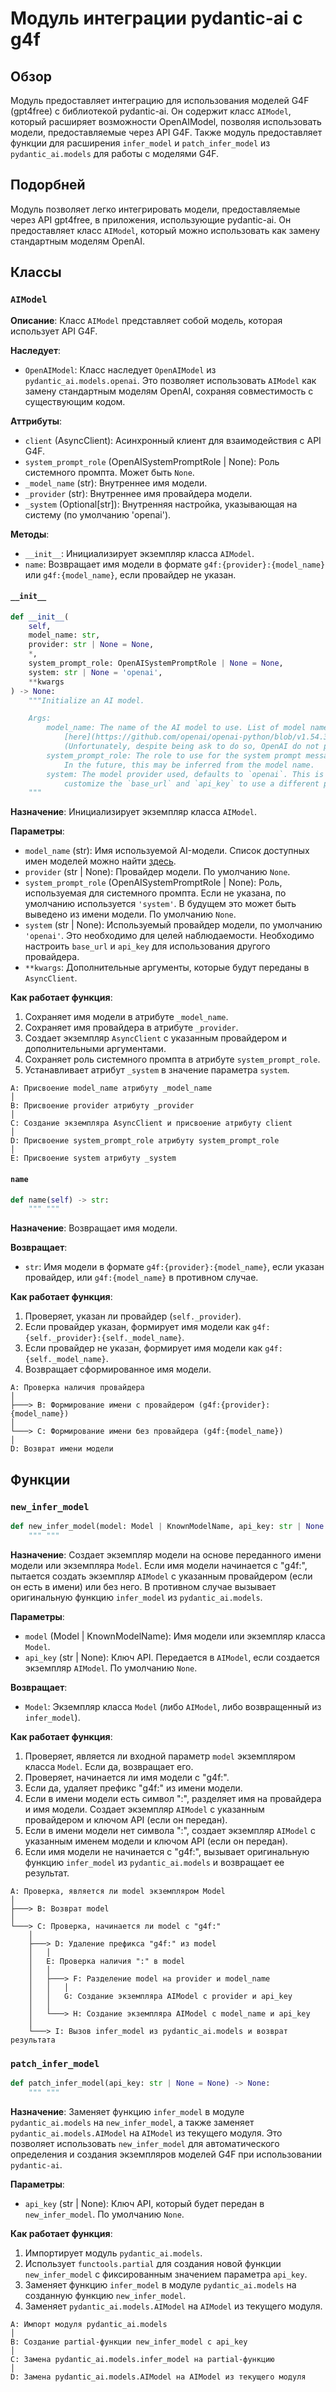 # Модуль интеграции pydantic-ai с g4f
## Обзор

Модуль предоставляет интеграцию для использования моделей G4F (gpt4free) с библиотекой pydantic-ai. Он содержит класс `AIModel`, который расширяет возможности OpenAIModel, позволяя использовать модели, предоставляемые через API G4F. Также модуль предоставляет функции для расширения `infer_model` и `patch_infer_model` из `pydantic_ai.models` для работы с моделями G4F.

## Подорбней

Модуль позволяет легко интегрировать модели, предоставляемые через API gpt4free, в приложения, использующие pydantic-ai. Он предоставляет класс `AIModel`, который можно использовать как замену стандартным моделям OpenAI.

## Классы

### `AIModel`

**Описание**: Класс `AIModel` представляет собой модель, которая использует API G4F.

**Наследует**:

- `OpenAIModel`:  Класс наследует `OpenAIModel` из `pydantic_ai.models.openai`. Это позволяет использовать `AIModel` как замену стандартным моделям OpenAI, сохраняя совместимость с существующим кодом.

**Аттрибуты**:

- `client` (AsyncClient): Асинхронный клиент для взаимодействия с API G4F.
- `system_prompt_role` (OpenAISystemPromptRole | None): Роль системного промпта. Может быть `None`.
- `_model_name` (str): Внутреннее имя модели.
- `_provider` (str): Внутреннее имя провайдера модели.
- `_system` (Optional[str]): Внутренняя настройка, указывающая на систему (по умолчанию 'openai').

**Методы**:

- `__init__`: Инициализирует экземпляр класса `AIModel`.
- `name`: Возвращает имя модели в формате `g4f:{provider}:{model_name}` или `g4f:{model_name}`, если провайдер не указан.

#### `__init__`

```python
def __init__(
    self,
    model_name: str,
    provider: str | None = None,
    *,
    system_prompt_role: OpenAISystemPromptRole | None = None,
    system: str | None = 'openai',
    **kwargs
) -> None:
    """Initialize an AI model.

    Args:
        model_name: The name of the AI model to use. List of model names available
            [here](https://github.com/openai/openai-python/blob/v1.54.3/src/openai/types/chat_model.py#L7)
            (Unfortunately, despite being ask to do so, OpenAI do not provide `.inv` files for their API).
        system_prompt_role: The role to use for the system prompt message. If not provided, defaults to `'system'`.
            In the future, this may be inferred from the model name.
        system: The model provider used, defaults to `openai`. This is for observability purposes, you must
            customize the `base_url` and `api_key` to use a different provider.
    """
```

**Назначение**: Инициализирует экземпляр класса `AIModel`.

**Параметры**:

- `model_name` (str): Имя используемой AI-модели. Список доступных имен моделей можно найти [здесь](https://github.com/openai/openai-python/blob/v1.54.3/src/openai/types/chat_model.py#L7).
- `provider` (str | None): Провайдер модели. По умолчанию `None`.
- `system_prompt_role` (OpenAISystemPromptRole | None): Роль, используемая для системного промпта. Если не указана, по умолчанию используется `'system'`. В будущем это может быть выведено из имени модели. По умолчанию `None`.
- `system` (str | None): Используемый провайдер модели, по умолчанию `'openai'`. Это необходимо для целей наблюдаемости. Необходимо настроить `base_url` и `api_key` для использования другого провайдера.
- `**kwargs`: Дополнительные аргументы, которые будут переданы в `AsyncClient`.

**Как работает функция**:

1.  Сохраняет имя модели в атрибуте `_model_name`.
2.  Сохраняет имя провайдера в атрибуте `_provider`.
3.  Создает экземпляр `AsyncClient` с указанным провайдером и дополнительными аргументами.
4.  Сохраняет роль системного промпта в атрибуте `system_prompt_role`.
5.  Устанавливает атрибут `_system` в значение параметра `system`.

```text
A: Присвоение model_name атрибуту _model_name
│
B: Присвоение provider атрибуту _provider
│
C: Создание экземпляра AsyncClient и присвоение атрибуту client
│
D: Присвоение system_prompt_role атрибуту system_prompt_role
│
E: Присвоение system атрибуту _system
```

#### `name`

```python
def name(self) -> str:
    """ """
```

**Назначение**: Возвращает имя модели.

**Возвращает**:

- `str`: Имя модели в формате `g4f:{provider}:{model_name}`, если указан провайдер, или `g4f:{model_name}` в противном случае.

**Как работает функция**:

1.  Проверяет, указан ли провайдер (`self._provider`).
2.  Если провайдер указан, формирует имя модели как `g4f:{self._provider}:{self._model_name}`.
3.  Если провайдер не указан, формирует имя модели как `g4f:{self._model_name}`.
4.  Возвращает сформированное имя модели.

```text
A: Проверка наличия провайдера
│
├───> B: Формирование имени с провайдером (g4f:{provider}:{model_name})
│
└───> C: Формирование имени без провайдера (g4f:{model_name})
│
D: Возврат имени модели
```

## Функции

### `new_infer_model`

```python
def new_infer_model(model: Model | KnownModelName, api_key: str | None = None) -> Model:
    """ """
```

**Назначение**: Создает экземпляр модели на основе переданного имени модели или экземпляра `Model`.  Если имя модели начинается с "g4f:", пытается создать экземпляр `AIModel` с указанным провайдером (если он есть в имени) или без него.  В противном случае вызывает оригинальную функцию `infer_model` из `pydantic_ai.models`.

**Параметры**:

- `model` (Model | KnownModelName): Имя модели или экземпляр класса `Model`.
- `api_key` (str | None): Ключ API. Передается в `AIModel`, если создается экземпляр `AIModel`. По умолчанию `None`.

**Возвращает**:

- `Model`: Экземпляр класса `Model` (либо `AIModel`, либо возвращенный из `infer_model`).

**Как работает функция**:

1.  Проверяет, является ли входной параметр `model` экземпляром класса `Model`. Если да, возвращает его.
2.  Проверяет, начинается ли имя модели с "g4f:".
3.  Если да, удаляет префикс "g4f:" из имени модели.
4.  Если в имени модели есть символ ":", разделяет имя на провайдера и имя модели. Создает экземпляр `AIModel` с указанным провайдером и ключом API (если он передан).
5.  Если в имени модели нет символа ":", создает экземпляр `AIModel` с указанным именем модели и ключом API (если он передан).
6.  Если имя модели не начинается с "g4f:", вызывает оригинальную функцию `infer_model` из `pydantic_ai.models` и возвращает ее результат.

```text
A: Проверка, является ли model экземпляром Model
│
├───> B: Возврат model
│
└───> C: Проверка, начинается ли model с "g4f:"
    │
    ├───> D: Удаление префикса "g4f:" из model
    │   │
    │   E: Проверка наличия ":" в model
    │   │
    │   ├───> F: Разделение model на provider и model_name
    │   │   │
    │   │   G: Создание экземпляра AIModel с provider и api_key
    │   │
    │   └───> H: Создание экземпляра AIModel с model_name и api_key
    │
    └───> I: Вызов infer_model из pydantic_ai.models и возврат результата
```

### `patch_infer_model`

```python
def patch_infer_model(api_key: str | None = None) -> None:
    """ """
```

**Назначение**: Заменяет функцию `infer_model` в модуле `pydantic_ai.models` на `new_infer_model`, а также заменяет `pydantic_ai.models.AIModel` на `AIModel` из текущего модуля.  Это позволяет использовать `new_infer_model` для автоматического определения и создания экземпляров моделей G4F при использовании `pydantic-ai`.

**Параметры**:

- `api_key` (str | None): Ключ API, который будет передан в `new_infer_model`. По умолчанию `None`.

**Как работает функция**:

1.  Импортирует модуль `pydantic_ai.models`.
2.  Использует `functools.partial` для создания новой функции `new_infer_model` с фиксированным значением параметра `api_key`.
3.  Заменяет функцию `infer_model` в модуле `pydantic_ai.models` на созданную функцию `new_infer_model`.
4.  Заменяет `pydantic_ai.models.AIModel` на `AIModel` из текущего модуля.

```text
A: Импорт модуля pydantic_ai.models
│
B: Создание partial-функции new_infer_model с api_key
│
C: Замена pydantic_ai.models.infer_model на partial-функцию
│
D: Замена pydantic_ai.models.AIModel на AIModel из текущего модуля
```